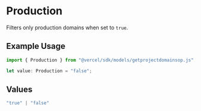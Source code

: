 # Production

Filters only production domains when set to `true`.

## Example Usage

```typescript
import { Production } from "@vercel/sdk/models/getprojectdomainsop.js";

let value: Production = "false";
```

## Values

```typescript
"true" | "false"
```